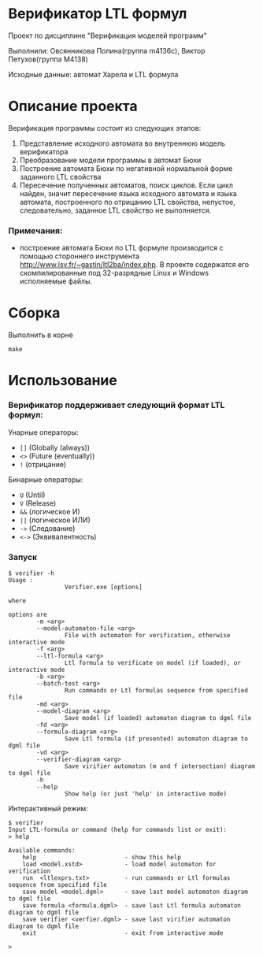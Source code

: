 # Верификатор LTL формул

Проект по дисциплине "Верификация моделей программ" 

Выполнили: Овсянникова Полина(группа m4136c), Виктор Петухов(группа M4138)

Исходные данные: автомат Харела и LTL формула

# Описание проекта

Верификация программы состоит из следующих этапов:
1) Представление исходного автомата во внутреннюю модель верификатора
2) Преобразование модели программы в автомат Бюхи
3) Построение автомата Бюхи по негативной нормальной форме заданного LTL свойства
4) Пересечение полученных автоматов, поиск циклов. Если цикл найден, значит пересечение языка исходного автомата и языка автомата, построенного по отрицанию LTL свойства, непустое, следовательно, заданное LTL свойство не выполняется.

### Примечания:
- построение автомата Бюхи по LTL формуле производится с помощью стороннего инструмента http://www.lsv.fr/~gastin/ltl2ba/index.php.
В проекте содержатся его скомпилированные под 32-разрядные Linux и Windows исполняемые файлы.


# Сборка

Выполнить в корне 
```
make
```

# Использование

### Верификатор поддерживает следующий формат LTL формул:
Унарные операторы:
* `[]`	(Globally (always))
* `<>`	(Future (eventually))
* `!` 	(отрицание)

Бинарные операторы:
* `U` 	(Until)
* `V` 	(Release)
* `&&`	(логическое И)
* `||`	(логическое ИЛИ)
* `->`	(Следование)
* `<->`	(Эквивалентность)
  
### Запуск
```
$ verifier -h
Usage :
                Verifier.exe [options]

where

options are
        -m <arg>
        --model-automaton-file <arg>
                File with automaton for verification, otherwise interactive mode
        -f <arg>
        --ltl-formula <arg>
                Ltl formula to verificate on model (if loaded), or interactive mode
        -b <arg>
        --batch-test <arg>
                Run commands or Ltl formulas sequence from specified file
        -md <arg>
        --model-diagram <arg>
                Save model (if loaded) automaton diagram to dgml file
        -fd <arg>
        --formula-diagram <arg>
                Save Ltl formula (if presented) automaton diagram to dgml file
        -vd <arg>
        --verifier-diagram <arg>
                Save virifier automaton (m and f intersection) diagram to dgml file
        -h
        --help
                Show help (or just 'help' in interactive mode)
```
Интерактивный режим:
```
$ verifier
Input LTL-formula or command (help for commands list or exit):
> help

Available commands:
    help                         - show this help
    load <model.xstd>            - load model automaton for verification
    run  <ltlexprs.txt>          - run commands or Ltl formulas sequence from specified file
    save model <model.dgml>      - save last model automaton diagram to dgml file
    save formula <formula.dgml>  - save last Ltl formula automaton diagram to dgml file
    save verifier <verfier.dgml> - save last virifier automaton diagram to dgml file
    exit                         - exit from interactive mode

>
```
